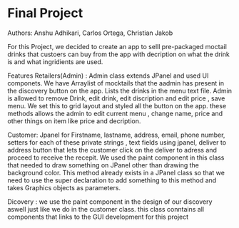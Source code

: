 # Final Project

Authors: Anshu Adhikari, Carlos Ortega, Christian Jakob

For this Project, we decided to create an app to selll pre-packaged moctail drinks that custoers can buy from the app with decription on what the drink is and what ingridients are used. 

Features 
Retailers(Admin) : Admin class extends JPanel and used UI componets. We have Arraylist of mocktails that the aadmin has present in the discovery button on the app. Lists the drinks in the menu text file. Admin is allowed to remove Drink, edit drink, edit discription and edit price , save menu. We set this to grid layout and styled all the button on the app. these methods allows the admin to edit current menu , change name, price and other things on item like price and decription. 


Customer: Jpanel for Firstname, lastname, address, email, phone number, setters for each of these private strings , text fields using jpanel, deliver to address button that lets the customer click on the deliver to adress and proceed to receive the recepit. We used the paint component in this class that needed to draw something on JPanel other than drawing the background color. This method already exists in a JPanel class so that we need to use the super declaration to add something to this method and takes Graphics objects as parameters.

Dicovery : we use the paint component in the design of our discovery aswell just like we do in the customer class. this class conntains all components that links to the GUI development for this project 


